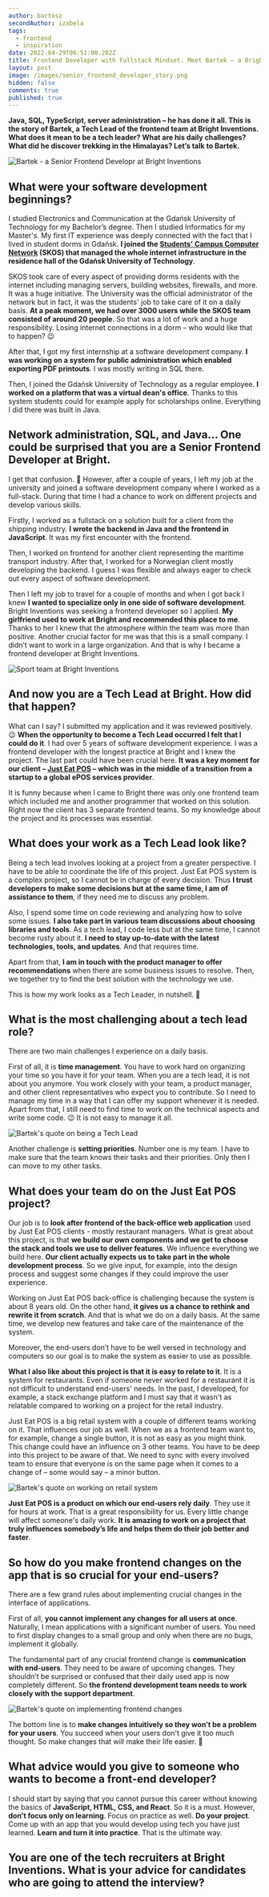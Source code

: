 ```yaml
---
author: bartosz
secondAuthor: izabela
tags:
  - frontend
  - inspiration
date: 2022-04-29T06:51:00.282Z
title: Frontend Developer with Fullstack Mindset. Meet Bartek – a Bright Tech Lead
layout: post
image: /images/senior_frontend_developer_story.png
hidden: false
comments: true
published: true
---
```

**Java, SQL, TypeScript, server administration – he has done it all. This is the story of Bartek, a Tech Lead of the frontend team at Bright Inventions. What does it mean to be a tech leader? What are his daily challenges? What did he discover trekking in the Himalayas? Let’s talk to Bartek.**

![Bartek - a Senior Frontend Developr at Bright Inventions](/images/brightstorybartek.png)

## What were your software development beginnings?

I studied Electronics and Communication at the Gdańsk University of Technology for my Bachelor’s degree. Then I studied Informatics for my Master's. My first IT experience was deeply connected with the fact that I lived in student dorms in Gdańsk. **I joined the [Students' Campus Computer Network](https://pg.edu.pl/en/sccn) (SKOS) that managed the whole internet infrastructure in the residence hall of the Gdańsk University of Technology**.

SKOS took care of every aspect of providing dorms residents with the internet including managing servers, building websites, firewalls, and more. It was a huge initiative. The University was the official administrator of the network but in fact, it was the students' job to take care of it on a daily basis. **At a peak moment, we had over 3000 users while the SKOS team consisted of around 20 people**. So that was a lot of work and a huge responsibility. Losing internet connections in a dorm – who would like that to happen? 😉

After that, I got my first internship at a software development company. **I was working on a system for public administration which enabled exporting PDF printouts**. I was mostly writing in SQL there. 

Then, I joined the Gdańsk University of Technology as a regular employee. **I worked on a platform that was a virtual dean's office**. Thanks to this system students could for example apply for scholarships online. Everything I did there was built in Java. 

## Network administration, SQL, and Java… One could be surprised that you are a Senior Frontend Developer at Bright.

I get that confusion. 🙂 However, after a couple of years, I left my job at the university and joined a software development company where I worked as a full-stack. During that time I had a chance to work on different projects and develop various skills. 

Firstly, I worked as a fullstack on a solution built for a client from the shipping industry. **I wrote the backend in Java and the frontend in JavaScript**. It was my first encounter with the frontend. 

Then, I worked on frontend for another client representing the maritime transport industry. After that, I worked for a Norwegian client mostly developing the backend. I guess I was flexible and always eager to check out every aspect of software development. 

Then I left my job to travel for a couple of months and when I got back I knew **I wanted to specialize only in one side of software development**. Bright Inventions was seeking a frontend developer so I applied. **My girlfriend used to work at Bright and recommended this place to me**. Thanks to her I knew that the atmosphere within the team was more than positive. Another crucial factor for me was that this is a small company. I didn’t want to work in a large organization. And that is why I became a frontend developer at Bright Inventions.

![Sport team at Bright Inventions](/images/bright_inventions_sport.png)

## And now you are a Tech Lead at Bright. How did that happen?

What can I say? I submitted my application and it was reviewed positively. 😉  **When the opportunity to become a Tech Lead occurred I felt that I could do it**. I had over 5 years of software development experience. I was a frontend developer with the longest practice at Bright and I knew the project. The last part could have been crucial here. **It was a key moment for our client – [Just Eat POS](https://www.justeatpos.co.uk) – which was in the middle of a transition from a startup to a global ePOS services provider**. 

It is funny because when I came to Bright there was only one frontend team which included me and another programmer that worked on this solution. Right now the client has 3 separate frontend teams. So my knowledge about the project and its processes was essential.

## What does your work as a Tech Lead look like?

Being a tech lead involves looking at a project from a greater perspective. I have to be able to coordinate the life of this project. Just Eat POS system is a complex project, so I cannot be in charge of every decision. Thus **I trust developers to make some decisions but at the same time, I am of assistance to them**, if they need me to discuss any problem. 

Also, I spend some time on code reviewing and analyzing how to solve some issues. **I also take part in various team discussions about choosing libraries and tools**. As a tech lead, I code less but at the same time, I cannot become rusty about it. **I need to stay up-to-date with the latest technologies, tools, and updates**. And that requires time.

Apart from that, **I am in touch with the product manager to offer recommendations** when there are some business issues to resolve. Then, we together try to find the best solution with the technology we use. 

This is how my work looks as a Tech Leader, in nutshell. 🙂

## What is the most challenging about a tech lead role?

There are two main challenges I experience on a daily basis. 

First of all, it is **time management**. You have to work hard on organizing your time so you have it for your team. When you are a tech lead, it is not about you anymore. You work closely with your team, a product manager, and other client representatives who expect you to contribute. So I need to manage my time in a way that I can offer my support whenever it is needed. Apart from that, I still need to find time to work on the technical aspects and write some code. 😉  It is not easy to manage it all.

![Bartek's quote on being a Tech Lead](/images/bartek_quote1.png)

Another challenge is **setting priorities**. Number one is my team. I have to make sure that the team knows their tasks and their priorities. Only then I can move to my other tasks. 

## What does your team do on the Just Eat POS project?

Our job is to **look after frontend of the back-office web application** used by Just Eat POS clients - mostly restaurant managers. What is great about this project, is that **we build our own components and we get to choose the stack and tools we use to deliver features**. We influence everything we build here. **Our client actually expects us to take part in the whole development process**. So we give input, for example, into the design process and suggest some changes if they could improve the user experience. 

Working on Just Eat POS back-office is challenging because the system is about 8 years old. On the other hand, **it gives us a chance to rethink and rewrite it from scratch**. And that is what we do on a daily basis. At the same time, we develop new features and take care of the maintenance of the system.

Moreover, the end-users don’t have to be well versed in technology and computers so our goal is to make the system as easier to use as possible. 

**What I also like about this project is that it is easy to relate to it**. It is a system for restaurants. Even if someone never worked for a restaurant it is not difficult to understand end-users' needs. In the past, I developed, for example, a stack exchange platform and I must say that it wasn't as relatable compared to working on a project for the retail industry.

Just Eat POS is a big retail system with a couple of different teams working on it. That influences our job as well. When we as a frontend team want to, for example, change a single button, it is not as easy as you might think. This change could have an influence on 3 other teams. You have to be deep into this project to be aware of that. We need to sync with every involved team to ensure that everyone is on the same page when it comes to a change of – some would say – a minor button. 

![Bartek's quote on working on retail system](/images/bartek_quote2.png)

**Just Eat POS is a product on which our end-users rely daily**. They use it for hours at work. That is a great responsibility for us. Every little change will affect someone's daily work. **It is amazing to work on a project that truly influences somebody’s life and helps them do their job better and faster**.

## So how do you make frontend changes on the app that is so crucial for your end-users?

There are a few grand rules about implementing crucial changes in the interface of applications. 

First of all, **you cannot implement any changes for all users at once**. Naturally, I mean applications with a significant number of users. You need to first display changes to a small group and only when there are no bugs, implement it globally. 

The fundamental part of any crucial frontend change is **communication with end-users**. They need to be aware of upcoming changes. They shouldn’t be surprised or confused that their daily used app is now completely different. So **the frontend development team needs to work closely with the support department**.

![Bartek's quote on implementing frontend changes](/images/bartek_quote3.png)

The bottom line is to **make changes intuitively so they won’t be a problem for your users**. You succeed when your users don't give it too much thought. So make changes that will make their life easier. 🙂

## What advice would you give to someone who wants to become a front-end developer?

I should start by saying that you cannot pursue this career without knowing the basics of **JavaScript, HTML, CSS, and React**. So it is a must. However, **don’t focus only on learning**. Focus on practice as well. **Do your project**. Come up with an app that you would develop using tech you have just learned. **Learn and turn it into practice**. That is the ultimate way.

## You are one of the tech recruiters at Bright Inventions. What is your advice for candidates who are going to attend the interview?